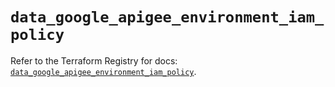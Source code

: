 # `data_google_apigee_environment_iam_policy`

Refer to the Terraform Registry for docs: [`data_google_apigee_environment_iam_policy`](https://registry.terraform.io/providers/hashicorp/google/5.38.0/docs/data-sources/apigee_environment_iam_policy).
